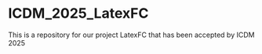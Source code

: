 # ICDM_2025_LatexFC
This is a repository for our project LatexFC that has been accepted by ICDM 2025
